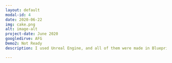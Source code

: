 ```yaml
---
layout: default
modal-id: 4
date: 2020-06-22
img: cake.png
alt: image-alt
project-date: June 2020
googledirve: AFG
Demo2: Not Ready
description: I used Unreal Engine, and all of them were made in Blueprint except for important abilities and functions for quick production. You can watch the Demo Video.   This project is uploaded to Google Drive according to its size.<br> ![AFG_Main](https://github.com/AgiRang/AgiRang.github.io/blob/master/img/portfolio/AFG_Main.PNG)<img src="portfolio/AFG_Main.PNG" alt="alt text"/> <br> <img src="https://github.com/AgiRang/AgiRang.github.io/blob/master/img/portfolio/AFG_Main.PNG" alt="alt text"/>

---
```

